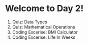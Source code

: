 # Welcome to Day 2!

1. Quiz: Data Types
2. Quiz: Mathematical Operations 
3. Coding Excerise: BMI Calculator
4. Coding Excerise: Life In Weeks
